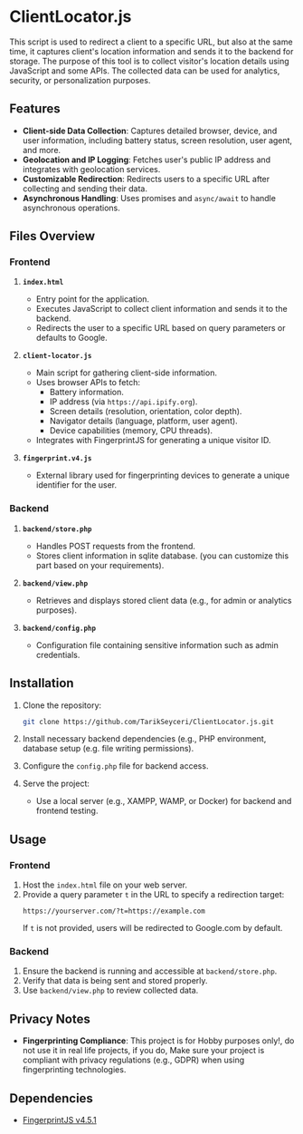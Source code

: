 # ClientLocator.js

This script is used to redirect a client to a specific URL, but also at the same time, it captures client's location information and sends it to the backend for storage. The purpose of this tool is to collect visitor's location details using JavaScript and some APIs. The collected data can be used for analytics, security, or personalization purposes.

## Features

- **Client-side Data Collection**: Captures detailed browser, device, and user information, including battery status, screen resolution, user agent, and more.
- **Geolocation and IP Logging**: Fetches user's public IP address and integrates with geolocation services.
- **Customizable Redirection**: Redirects users to a specific URL after collecting and sending their data.
- **Asynchronous Handling**: Uses promises and `async/await` to handle asynchronous operations.

## Files Overview

### Frontend

1. **`index.html`**
   - Entry point for the application.
   - Executes JavaScript to collect client information and sends it to the backend.
   - Redirects the user to a specific URL based on query parameters or defaults to Google.

2. **`client-locator.js`**
   - Main script for gathering client-side information.
   - Uses browser APIs to fetch:
     - Battery information.
     - IP address (via `https://api.ipify.org`).
     - Screen details (resolution, orientation, color depth).
     - Navigator details (language, platform, user agent).
     - Device capabilities (memory, CPU threads).
   - Integrates with FingerprintJS for generating a unique visitor ID.

3. **`fingerprint.v4.js`**
   - External library used for fingerprinting devices to generate a unique identifier for the user.

### Backend

1. **`backend/store.php`**
   - Handles POST requests from the frontend.
   - Stores client information in sqlite database. (you can customize this part based on your requirements).

2. **`backend/view.php`**
   - Retrieves and displays stored client data (e.g., for admin or analytics purposes).

3. **`backend/config.php`**
   - Configuration file containing sensitive information such as admin credentials.

## Installation

1. Clone the repository:
   ```bash
   git clone https://github.com/TarikSeyceri/ClientLocator.js.git
   ```

2. Install necessary backend dependencies (e.g., PHP environment, database setup (e.g. file writing permissions).

3. Configure the `config.php` file for backend access.

4. Serve the project:
   - Use a local server (e.g., XAMPP, WAMP, or Docker) for backend and frontend testing.

## Usage

### Frontend

1. Host the `index.html` file on your web server.
2. Provide a query parameter `t` in the URL to specify a redirection target:
   ```
   https://yourserver.com/?t=https://example.com
   ```
   If `t` is not provided, users will be redirected to Google.com by default.

### Backend

1. Ensure the backend is running and accessible at `backend/store.php`.
2. Verify that data is being sent and stored properly.
3. Use `backend/view.php` to review collected data.

## Privacy Notes

- **Fingerprinting Compliance**: This project is for Hobby purposes only!, do not use it in real life projects, if you do, Make sure your project is compliant with privacy regulations (e.g., GDPR) when using fingerprinting technologies.

## Dependencies

- [FingerprintJS v4.5.1](https://fingerprint.com/)
